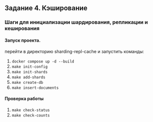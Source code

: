 ## Задание 4. Кэширование

### Шаги для инициализации шардирования, репликации и кеширования
#### Запуск проекта.
перейти в директорию sharding-repl-cache и запустить команды:
1. `docker compose up -d --build`
2. `make init-config` 
3. `make init-shards`
4. `make add-shards`
5. `make create-db`
6. `make insert-documents`

#### Проверка работы
1. `make check-status`
2. `make check-counts`
